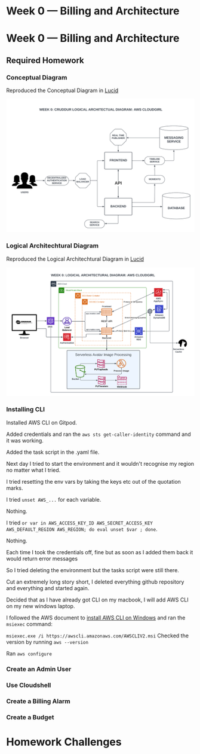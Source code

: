 # Week 0 — Billing and Architecture

# Week 0 — Billing and Architecture

## Required Homework

### Conceptual Diagram

Reproduced the Conceptual Diagram in [Lucid](https://lucid.app/lucidchart/e36aa0ae-d715-4a15-aef9-c380b422ab40/edit?viewport_loc=-83%2C224%2C2368%2C1092%2C0_0&invitationId=inv_3651fdcf-a382-42b2-8b27-91db4dc6d9d7)

![My Conceptual Diagram](assets/ConceptualDiagram.png)

### Logical Architechtural Diagram

Reproduced the Logical Architechtural Diagram in [Lucid](https://lucid.app/lucidchart/38ab1af9-fbe4-456a-846e-db022d37aaa0/edit?view_items=jahxhQ.0VKvg&invitationId=inv_899f38d1-94ec-47d6-bc8c-2551a7769bd2)

![My Logical Architectural Diagram](assets/LogicalArchitecture.png)

### Installing CLI

Installed AWS CLI on Gitpod. 

Added credentials and ran the `aws sts get-caller-identity` command and it was working. 

Added the task script in the .yaml file. 

Next day I tried to start the environment and it wouldn't recognise my region no matter what I tried. 

I tried resetting the env vars by taking the keys etc out of the quotation marks. 

I tried `unset AWS_...` for each variable. 

Nothing. 

I tried `or var in AWS_ACCESS_KEY_ID AWS_SECRET_ACCESS_KEY AWS_DEFAULT_REGION AWS_REGION; do eval unset $var ; done`. 

Nothing. 

Each time I took the credentials off, fine but as soon as I added them back it would return error messages 

So I tried deleting the environment but the tasks script were still there. 

Cut an extremely long story short, I deleted everything github repository and everything and started again. 

Decided that as I have already got CLI on my macbook, I will add AWS CLI on my new windows laptop.

I followed the AWS document to [install AWS CLI on Windows]() and ran the `msiexec` command:

`
    msiexec.exe /i https://awscli.amazonaws.com/AWSCLIV2.msi
`
Checked the version by running `aws --version`

Ran `aws configure`

### Create an Admin User

### Use Cloudshell

### Create a Billing Alarm

### Create a Budget

# Homework Challenges
